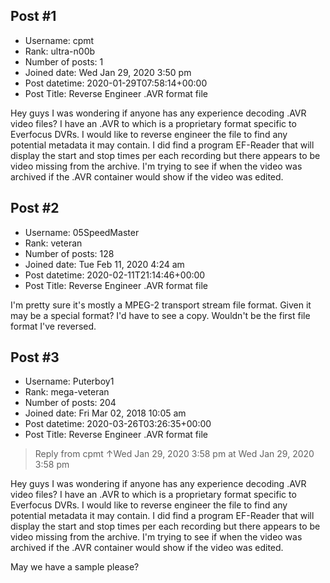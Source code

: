 ## Post #1
- Username: cpmt
- Rank: ultra-n00b
- Number of posts: 1
- Joined date: Wed Jan 29, 2020 3:50 pm
- Post datetime: 2020-01-29T07:58:14+00:00
- Post Title: Reverse Engineer .AVR format file

Hey guys I was wondering if anyone has any experience decoding .AVR video files? I have an .AVR to which is a proprietary format specific to Everfocus DVRs. I would like to reverse engineer the file to find any potential metadata it may contain. I did find a program EF-Reader that will display the start and stop times per each recording but there appears to be video missing from the archive. I'm trying to see if when the video was archived if the .AVR container would show if the video was edited.
## Post #2
- Username: 05SpeedMaster
- Rank: veteran
- Number of posts: 128
- Joined date: Tue Feb 11, 2020 4:24 am
- Post datetime: 2020-02-11T21:14:46+00:00
- Post Title: Reverse Engineer .AVR format file

I'm pretty sure it's mostly a MPEG-2 transport stream file format.
Given it may be a special format? I'd have to see a copy.
Wouldn't be the first file format I've reversed.
## Post #3
- Username: Puterboy1
- Rank: mega-veteran
- Number of posts: 204
- Joined date: Fri Mar 02, 2018 10:05 am
- Post datetime: 2020-03-26T03:26:35+00:00
- Post Title: Reverse Engineer .AVR format file

> Reply from cpmt ↑Wed Jan 29, 2020 3:58 pm at Wed Jan 29, 2020 3:58 pm
>
> 
Hey guys I was wondering if anyone has any experience decoding .AVR video files? I have an .AVR to which is a proprietary format specific to Everfocus DVRs. I would like to reverse engineer the file to find any potential metadata it may contain. I did find a program EF-Reader that will display the start and stop times per each recording but there appears to be video missing from the archive. I'm trying to see if when the video was archived if the .AVR container would show if the video was edited.

May we have a sample please?
